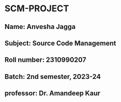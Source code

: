 # SCM-PROJECT
## Name: Anvesha Jagga
## Subject: Source Code Management
## Roll number: 2310990207
## Batch: 2nd semester, 2023-24
## professor: Dr. Amandeep Kaur
